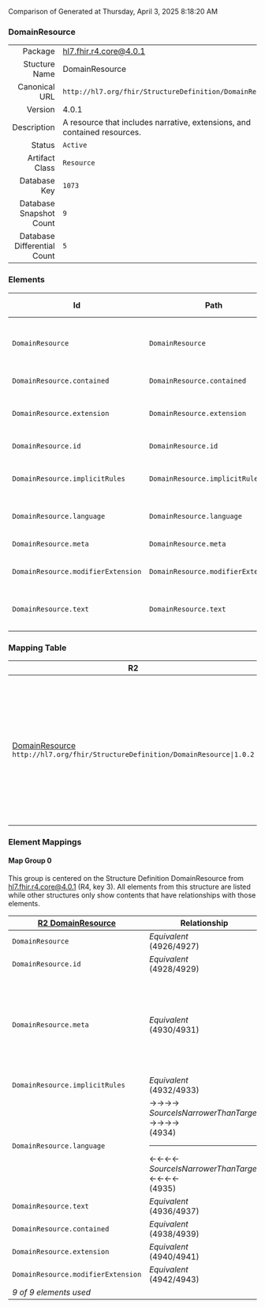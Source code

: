 Comparison of 
Generated at Thursday, April 3, 2025 8:18:20 AM

### DomainResource

|      |     |
| ---: | --- |
| Package | hl7.fhir.r4.core@4.0.1 |
| Stucture Name | DomainResource |
| Canonical URL | `http://hl7.org/fhir/StructureDefinition/DomainResource` |
| Version | 4.0.1 |
| Description | A resource that includes narrative, extensions, and contained resources. |
| Status | `Active` |
| Artifact Class | `Resource` |
| Database Key | `1073` |
| Database Snapshot Count | `9` |
| Database Differential Count | `5` |

### Elements

| Id | Path | Name | Base Path | Short | Cardinality | Collated Type | Binding Strength | Binding Value Set |
| -- | ---- | ---- | --------- | ----- | ----------- | ------------- | ---------------- | ----------------- |
| `DomainResource` | `DomainResource` | `DomainResource` | DomainResource | A resource with narrative, extensions, and contained resources | 0..* | DomainResource |  |  |
| `DomainResource.contained` | `DomainResource.contained` | `contained` | DomainResource.contained | Contained, inline Resources | 0..* | Resource |  |  |
| `DomainResource.extension` | `DomainResource.extension` | `extension` | DomainResource.extension | Additional content defined by implementations | 0..* | Extension |  |  |
| `DomainResource.id` | `DomainResource.id` | `id` | Resource.id | Logical id of this artifact | 0..1 | id |  |  |
| `DomainResource.implicitRules` | `DomainResource.implicitRules` | `implicitRules` | Resource.implicitRules | A set of rules under which this content was created | 0..1 | uri |  |  |
| `DomainResource.language` | `DomainResource.language` | `language` | Resource.language | Language of the resource content | 0..1 | code | `Required` | `http://hl7.org/fhir/ValueSet/all-languages` |
| `DomainResource.meta` | `DomainResource.meta` | `meta` | Resource.meta | Metadata about the resource | 0..1 | Meta |  |  |
| `DomainResource.modifierExtension` | `DomainResource.modifierExtension` | `modifierExtension` | DomainResource.modifierExtension | Extensions that cannot be ignored | 0..* | Extension |  |  |
| `DomainResource.text` | `DomainResource.text` | `text` | DomainResource.text | Text summary of the resource, for human interpretation | 0..1 | Narrative |  |  |
### Mapping Table

| R2 | Comparison | R3 | Comparison | R4 | Comparison | R4B | Comparison | R5
| --- | --- | --- | --- | --- | --- | --- | --- | ---
| [DomainResource](/docs/R2/Resources/DomainResource.md)<br/> `http://hl7.org/fhir/StructureDefinition/DomainResource\|1.0.2` | →→→→→→→<br/>`SourceIsNarrowerThanTarget`<br/>- DBKey: `1295`<br/>- Reviewed: `n/a`<br/>- By: `n/a`<br/>→→→→→→→<hr/>←←←←←←←<br/>`Equivalent`<br/>- DBKey: `1296`<br/>- Reviewed: `n/a`<br/>- By: `n/a`<br/>←←←←←←←| [DomainResource](/docs/R3/Resources/DomainResource.md)<br/> `http://hl7.org/fhir/StructureDefinition/DomainResource\|3.0.2` | →→→→→→→<br/>`SourceIsNarrowerThanTarget`<br/>- DBKey: `1303`<br/>- Reviewed: `n/a`<br/>- By: `n/a`<br/>→→→→→→→<hr/>←←←←←←←<br/>`Equivalent`<br/>- DBKey: `1304`<br/>- Reviewed: `n/a`<br/>- By: `n/a`<br/>←←←←←←←| [DomainResource](/docs/R4/Resources/DomainResource.md)<br/> `http://hl7.org/fhir/StructureDefinition/DomainResource\|4.0.1` | →→→→→→→<br/>`Equivalent`<br/>- DBKey: `1471`<br/>- Reviewed: `n/a`<br/>- By: `n/a`<br/>→→→→→→→<hr/>←←←←←←←<br/>`Equivalent`<br/>- DBKey: `1472`<br/>- Reviewed: `n/a`<br/>- By: `n/a`<br/>←←←←←←←| [DomainResource](/docs/R4B/Resources/DomainResource.md)<br/> `http://hl7.org/fhir/StructureDefinition/DomainResource\|4.3.0` | →→→→→→→<br/>`Equivalent`<br/>- DBKey: `1655`<br/>- Reviewed: `n/a`<br/>- By: `n/a`<br/>→→→→→→→<hr/>←←←←←←←<br/>`Equivalent`<br/>- DBKey: `1656`<br/>- Reviewed: `n/a`<br/>- By: `n/a`<br/>←←←←←←←| [DomainResource](/docs/R5/Resources/DomainResource.md)<br/> `http://hl7.org/fhir/StructureDefinition/DomainResource\|5.0.0` 

### Element Mappings


#### Map Group 0

This group is centered on the Structure Definition DomainResource from hl7.fhir.r4.core@4.0.1 (R4, key 3).
All elements from this structure are listed while other structures only show contents that have relationships with those elements.

| [R2 DomainResource](/docs/R2/Resources/DomainResource.md)| Relationship | [R3 DomainResource](/docs/R3/Resources/DomainResource.md)| Relationship | R4 DomainResource| Relationship | [R4B DomainResource](/docs/R4B/Resources/DomainResource.md)| Relationship | [R5 DomainResource](/docs/R5/Resources/DomainResource.md)
| --- | --- | --- | --- | --- | --- | --- | --- | ---
| `DomainResource`| _Equivalent_<br/>(4926/4927)| `DomainResource`| _Equivalent_<br/>(13307/13308)| **`DomainResource`**| _Equivalent_<br/>(26129/26130)| `DomainResource`| _Equivalent_<br/>(40912/40913)| `DomainResource`
| `DomainResource.id`| _Equivalent_<br/>(4928/4929)| `DomainResource.id`| _Equivalent_<br/>(13309/13310)| **`DomainResource.id`**| _Equivalent_<br/>(26131/26132)| `DomainResource.id`| _Equivalent_<br/>(40914/40915)| `DomainResource.id`
| `DomainResource.meta`| _Equivalent_<br/>(4930/4931)| `DomainResource.meta`| →→→→ _SourceIsNarrowerThanTarget_ →→→→ <br/>(13311)<hr/>←←←← _SourceIsBroaderThanTarget_ ←←←← <br/>(13312)| **`DomainResource.meta`**| _Equivalent_<br/>(26133/26134)| `DomainResource.meta`| _Equivalent_<br/>(40916/40917)| `DomainResource.meta`
| `DomainResource.implicitRules`| _Equivalent_<br/>(4932/4933)| `DomainResource.implicitRules`| _Equivalent_<br/>(13313/13314)| **`DomainResource.implicitRules`**| _Equivalent_<br/>(26135/26136)| `DomainResource.implicitRules`| _Equivalent_<br/>(40918/40919)| `DomainResource.implicitRules`
| `DomainResource.language`| →→→→ _SourceIsNarrowerThanTarget_ →→→→ <br/>(4934)<hr/>←←←← _SourceIsNarrowerThanTarget_ ←←←← <br/>(4935)| `DomainResource.language`| →→→→ _SourceIsNarrowerThanTarget_ →→→→ <br/>(13315)<hr/>←←←← _SourceIsNarrowerThanTarget_ ←←←← <br/>(13316)| **`DomainResource.language`**| _Equivalent_<br/>(26137/26138)| `DomainResource.language`| _Equivalent_<br/>(40920/40921)| `DomainResource.language`
| `DomainResource.text`| _Equivalent_<br/>(4936/4937)| `DomainResource.text`| _Equivalent_<br/>(13317/13318)| **`DomainResource.text`**| _Equivalent_<br/>(26139/26140)| `DomainResource.text`| _Equivalent_<br/>(40922/40923)| `DomainResource.text`
| `DomainResource.contained`| _Equivalent_<br/>(4938/4939)| `DomainResource.contained`| _Equivalent_<br/>(13319/13320)| **`DomainResource.contained`**| _Equivalent_<br/>(26141/26142)| `DomainResource.contained`| _Equivalent_<br/>(40924/40925)| `DomainResource.contained`
| `DomainResource.extension`| _Equivalent_<br/>(4940/4941)| `DomainResource.extension`| _Equivalent_<br/>(13321/13322)| **`DomainResource.extension`**| _Equivalent_<br/>(26143/26144)| `DomainResource.extension`| _Equivalent_<br/>(40926/40927)| `DomainResource.extension`
| `DomainResource.modifierExtension`| _Equivalent_<br/>(4942/4943)| `DomainResource.modifierExtension`| _Equivalent_<br/>(13323/13324)| **`DomainResource.modifierExtension`**| _Equivalent_<br/>(26145/26146)| `DomainResource.modifierExtension`| _Equivalent_<br/>(40928/40929)| `DomainResource.modifierExtension`
| *9 of 9 elements used* | | *9 of 9 elements used* | | *9 of 9 elements used* | | *9 of 9 elements used* | | *9 of 9 elements used* 

